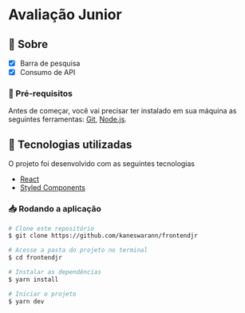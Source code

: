 # Avaliação Junior
## 🔖 Sobre

- [x] Barra de pesquisa
- [x] Consumo de API

### 📌 Pré-requisitos

Antes de começar, você vai precisar ter instalado em sua máquina as seguintes ferramentas:
[Git](https://git-scm.com), [Node.js](https://nodejs.org/en/).

## 🚀 Tecnologias utilizadas
O projeto foi desenvolvido com as seguintes tecnologias
- [React](https://reactjs.org/)
- [Styled Components](https://styled-components.com/)

### 📥 Rodando a aplicação

```bash
# Clone este repositório
$ git clone https://github.com/kaneswarann/frontendjr

# Acesse a pasta do projeto no terminal
$ cd frontendjr

# Instalar as dependências
$ yarn install

# Iniciar o projeto
$ yarn dev
```
